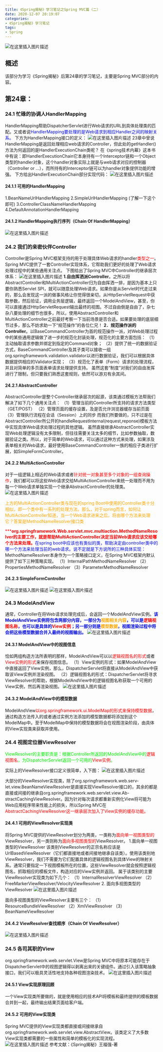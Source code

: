 ```yaml
---
title: 《Spring揭秘》学习笔记之Spring MVC篇（二）
date: 2020-12-07 20:19:07
categories:
- 《Spring揭秘》学习笔记
tags:
- Spring
---
```


![在这里插入图片描述](https://img-blog.csdnimg.cn/20201207203212225.jpg?x-oss-process=image/watermark,type_ZmFuZ3poZW5naGVpdGk,shadow_10,text_aHR0cHM6Ly9ibG9nLmNzZG4ubmV0L3FxXzQ0ODg3NzMz,size_16,color_FFFFFF,t_70#pic_center)

<!--less-->

## 概述

该部分为学习《Spring揭秘》后第24章的学习笔记，主要是Spring MVC部分的内容。

## 第24章：
### 24.1 忙碌的协调人HandlerMapping
HandlerMapping帮助DispatcherServlet进行Web请求的URL到具体处理类的匹配。又或者说<font color=oranage>HandlerMapping要处理的是Web请求到相应Handler之间的映射关系。</font>
下方为HandlerMapping接口的定义：
![在这里插入图片描述](https://img-blog.csdnimg.cn/20201207165335998.png#pic_center)
23章中曾说HandlerMapping是返回处理相应web请求的Controller，但此处的getHandler()方法为何返回的是HandlerExecutionChain类呢？
在《spring技术内幕》这本书中有说：即HandlerExecutionChain它本身持有一个Interceptor链和一个Object类型的handler对象，这个handler对象实际上就是与web请求对应的控制器（Controller or …），而所持有的Interceptor链可以为handler对象提供功能的增强。
下方给出HandlerExecutionChain部分实现代码：
![在这里插入图片描述](https://img-blog.csdnimg.cn/2020120716563581.png?x-oss-process=image/watermark,type_ZmFuZ3poZW5naGVpdGk,shadow_10,text_aHR0cHM6Ly9ibG9nLmNzZG4ubmV0L3FxXzQ0ODg3NzMz,size_16,color_FFFFFF,t_70#pic_center)
#### 24.1.1 可用的HandlerMapping
1.BeanNameUrlHandlerMapping
2.SimpleUrlHandlerMapping (了解一下这个即可)
3.ControllerClassNameHandlerMapping
4.DefaultAnnotationHandlerMapping

#### 24.1.2 HandlerMapping执行序列（Chain Of HandlerMapping）
![在这里插入图片描述](https://img-blog.csdnimg.cn/20201207170221540.png#pic_center)


### 24.2 我们的亲密伙伴Controller
Controller是Spring MVC框架支持的用于处理具体Web请求的handler<font color=red>类型之一</font>。
Spring MVC提供了一套Controller实现体系，它帮助我们更好的处理了Web请求处理过程中的某些通用关注点。
下图给出了Spring MVC中Controller的继承层次体系：
![在这里插入图片描述](https://img-blog.csdnimg.cn/2020120717025547.png?x-oss-process=image/watermark,type_ZmFuZ3poZW5naGVpdGk,shadow_10,text_aHR0cHM6Ly9ibG9nLmNzZG4ubmV0L3FxXzQ0ODg3NzMz,size_16,color_FFFFFF,t_70#pic_center)
**1.自由挥洒派Controller**。之所以将AbstractController和MultiActionController归为自由挥洒一排，是因为基本上只要你熟悉Servlet SPI，就可以随意处理Web请求。如果你是从Servlet时代走过来的，那么会发现这一派的做事风格让你觉得很亲切，从HttpServletRequest中获取参数，然后验证，调用业务层逻辑，最终返回一个ModelAndView，甚至，你可以直接通过HttpServletRequest输出最终的视图。不过自由倒是自由了，杂七杂八要处理的细节也很多，所以，使用AbstractController和MultiActionController之前最好考察一下当前场景是否合适。如果要处理的底层细节过多，那么不妨求助一下“规范操作”的各位仁兄！
**2．规范操作派的Controller**。以BaseCommandController为首的规范操作一派，对Web处理过程中的某些通用逻辑做了进一步的规范化封装处理，规范化的主要方面包括：
（1）主动抽取请求参数并绑定到指定的Command对象；
（2）提供了统一的数据验证方式，BaseCommandController及其子类可以接收一组org.springframework.validation.validator以进行数据验证，我们可以根据具体数据提供相应的Validator实现；
（3）规范化了表单（Form）请求的处理流程，并且对简单的多页面表单请求处理提供支持。
虽然这套“制度”对我们的自由发挥进行了限制，但只要我们熟悉这套规则，依然可以游刃有余其间。

#### 24.2.1 AbstractController
AbstractController是整个Controller继承层次的起源，该类通过模板方法帮我们解决了如下几个通用关注点：
（1）管理当前的Controller所支持的请求方法类型（GET/POST）
（2）管理页面的缓存设置，及是否允许浏览器缓存当前页面
（3）管理执行流程在会话（Session）上的同步
而我们所要做的，只不过是在AbstractController所公开的handleRequestInternal(request,reponse)模板方法中实现具体Web请求处理过程的其他逻辑。
虽然直接继承AbstractController实现Web处理逻辑没有太多限制，但往往需要关注太多的细节，比如参数抽取，数据验证之类。所以，对于简单的Web请求，可以通过这种方式来处理，如果涉及表单相关的Web请求，最好使用BaseCommandController一族的相应子类进行扩展，如SimpleFormController。

#### 24.2.2 MultiActionController
对于一组逻辑上相近的Web请求或者<font color=red>针对统一对象甚至多个对象的一组查询操作</font>，我们都可以将这些Web请求交给MultiActionController来统一处理而不用为每一个Web请求单独实现一个继承AbstractController的处理类。
![在这里插入图片描述](https://img-blog.csdnimg.cn/20201207170914731.png?x-oss-process=image/watermark,type_ZmFuZ3poZW5naGVpdGk,shadow_10,text_aHR0cHM6Ly9ibG9nLmNzZG4ubmV0L3FxXzQ0ODg3NzMz,size_16,color_FFFFFF,t_70#pic_center)

<font color=orange>上方的MultiActionController类与现在的spring Boot中使用的Controller类十分相似，即一个类中有一系列的处理方法。那么，对于spring而言，如何让MultiActionController知道，当一个Web请求进来之后，将由哪个方法来处理它？答案是MethodNameResolver接口类</font>

<font color=red>*****org.springframework.Web.servlet.mvc.multiaction.MethodNameResolver的主要工作，就是帮助MultiActionController决定当前Web请求应该交给哪个方法来处理。**</font><font color=oranage>在spring boot中应该也有类似的类，帮助决定由controller类中的哪一个方法来处理当前的web请求。说不定就是下方说所的三种具体实现：</font>
MethodNameResolver本身作为一个策略接口定义，在Spring MVC框架内默认提供了如下三种策略实现。
（1）InternalPathMethodNameResolver
（2）PropertiesMethodNameResolver
（3）ParameterMethodNameResolver

#### 24.2.3 SimpleFormController
 ![在这里插入图片描述](https://img-blog.csdnimg.cn/20201207182452249.png#pic_center)
![在这里插入图片描述](https://img-blog.csdnimg.cn/20201207182505943.png#pic_center)

### 24.3 ModelAndView
通常，Controller在将Web请求处理完成后，会返回一个ModelAndView实例。<font color=oranage>**该ModelAndView实例将包含两部分内容，一部分为<font color=orange>视图相关内容</font>，可以是<font color=red>逻辑视图名称</font>，也可以是具体的<font color=red>View实例</font>；另一部分则是<font color=orange>模型数据</font>，视图渲染过程中将会把这些模型数据合并入最终的视图输出。**</font>
![在这里插入图片描述](https://img-blog.csdnimg.cn/2020120718292873.png?x-oss-process=image/watermark,type_ZmFuZ3poZW5naGVpdGk,shadow_10,text_aHR0cHM6Ly9ibG9nLmNzZG4ubmV0L3FxXzQ0ODg3NzMz,size_16,color_FFFFFF,t_70#pic_center)


#### 24.3.1 ModelAndView中的视图信息
恰如两组构造方法所表明的那样，ModelAndView可以以<font color=red>逻辑视图名的形式</font>或者<font color=red>View实例的形式</font>来保存视图信息。
（1）View实例的形式：如果ModelAndView中直接返回了View实例，那么，DispatcherServlet将直接从ModelAndView中获取该View实例并渲染视图。
（2）逻辑视图名的形式：DispatcherServlet将寻求ViewResolver的帮助，根据ModelAndView中的逻辑视图名称获取一个可用的View实例，然后再渲染视图。
 ![在这里插入图片描述](https://img-blog.csdnimg.cn/20201207183217816.png#pic_center)


#### 24.3.2 ModelAndView中的模型数据
ModelAndView<font color=red>以org.springframework.ui.ModelMap的形式来保持模型数据</font>，通过构造方法传入的或者通过实例方法添加的模型数据都将添加到这个ModelMap中。至于ModelMap中保持的模型数据将会在视图渲染阶段，由具体的View实现类来获取并使用。

### 24.4 视图定位器ViewResolver
<font color=gree>ViewResolver的主要职责是：根据Controller所返回的ModelAndView中的<font color=red>逻辑视图名</font>，为DispatcherServlet返回一个可用的<font color=red>View实例</font>。</font>

实际上的ViewResolver接口定义很简单，入下图：
 ![在这里插入图片描述](https://img-blog.csdnimg.cn/20201207183404801.png#pic_center)

大部分的ViewResolver实现类，除了org.springframework.web.serv-let.view.BeanNameViewResolver是直接实现ViewResolver接口的，其余的都是直接或间接的继承自org.springframework.web.servlet.view.Ab-stractCachingViewResolver。因为针对每次请求都重新实例化View将可能为Web应用程序带来性能上的损失，所以Spring MVC在<font color=red>AbstractCachingViewResolver这一继承层次加入了View实例的缓存功能。</font>

#### 24.4.1 可用的ViewResolver实现类
将Spring MVC提供的ViewResolver划分为两类，一类称为<font color=red>面向单一视图类型的</font>ViewResolver，另一类则称为<font color=red>面向多视图类型的</font>ViewResolver。
1.面向单一视图类型的ViewResolver
该类别ViewResolver的正宗名称应该是UrlBasedViewResolver（它们都直接地或者间接地继承自该类）。使用该类别地ViewResolver，我们不需要为它们配置具体的逻辑视图名到具体View的映射关系。通常只要指定一下视图模板所在的位置，这些ViewResolver就会按照逻辑视图名，抓取相应的模板文件，构造对应的View实例并返回。
属于该类别的主要ViewResolver实现类为如下几个：
（1）InternalResolverViewResolver
（2）FreeMarkerViewResolver/VelocityViewResolver
2. 面向多视图类型的ViewResolver
![在这里插入图片描述](https://img-blog.csdnimg.cn/20201207183846518.png?x-oss-process=image/watermark,type_ZmFuZ3poZW5naGVpdGk,shadow_10,text_aHR0cHM6Ly9ibG9nLmNzZG4ubmV0L3FxXzQ0ODg3NzMz,size_16,color_FFFFFF,t_70#pic_center)

面向多视图类型的ViewResolver主要有三个：
（1）ResourceBundleViewResolver
（2）XmlViewResolver
（3）BeanNameViewResolver

#### 24.4.2 ViewResolver查找顺序（Chain Of ViewResolver）
![在这里插入图片描述](https://img-blog.csdnimg.cn/20201207183917981.png?x-oss-process=image/watermark,type_ZmFuZ3poZW5naGVpdGk,shadow_10,text_aHR0cHM6Ly9ibG9nLmNzZG4ubmV0L3FxXzQ0ODg3NzMz,size_16,color_FFFFFF,t_70#pic_center)


### 24.5 各司其职的View
org.springframework.web.servlet.View是Spring MVC中将原本可能存在于DispatcherServlet中的视图逻辑得以剥离出来的关键组件。通过引入该策略抽象接口，我们可以极具灵活性地支持各种视图渲染技术。
![在这里插入图片描述](https://img-blog.csdnimg.cn/20201207183946505.png?x-oss-process=image/watermark,type_ZmFuZ3poZW5naGVpdGk,shadow_10,text_aHR0cHM6Ly9ibG9nLmNzZG4ubmV0L3FxXzQ0ODg3NzMz,size_16,color_FFFFFF,t_70#pic_center)


#### 24.5.1 View实现原理回顾
一个View实现类所要做的，就是使用相应的技术API将模板和最终提供的模板数据合并到一起，最终输出结果页面给客户端。
#### 24.5.2 可用的View实现类
Spring MVC提供的View实现类都直接或间接继承自org.springframework.web.servlet.view.AbstractView。该类定义了大多数View实现类都需要的一些属性和简单的模板化的实现流程。
![在这里插入图片描述](https://img-blog.csdnimg.cn/20201207184015106.png#pic_center)
参考文献：《Spring揭秘》王福强-著